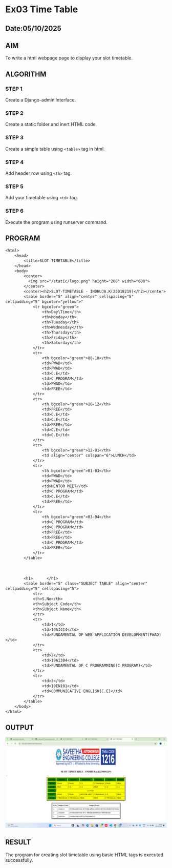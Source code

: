 # Ex03 Time Table
## Date:05/10/2025

## AIM
To write a html webpage page to display your slot timetable.

## ALGORITHM
### STEP 1
Create a Django-admin Interface.

### STEP 2
Create a static folder and inert HTML code.

### STEP 3
Create a simple table using ```<table>``` tag in html.

### STEP 4
Add header row using ```<th>``` tag.

### STEP 5
Add your timetable using ```<td>``` tag.

### STEP 6
Execute the program using runserver command.

## PROGRAM
```
<html>
    <head>
        <title>SLOT-TIMETABLE</title>
    </head>
    <body>
        <center>
          <img src="/static/logo.png" height="200" width="600">
        </center>
        <center><h2>SLOT-TIMETABLE - INDHUJA.K(25018219)</h2></center>
        <table border="5" align="center" cellspacing="5" cellpadding="5" bgcolor="yellow">"
            <tr bgcolor="green">
                <th>Day\Time</th>
                <th>Monday</th>
                <th>Tuesday</th>
                <th>Wednesday</th>
                <th>Thursday</th>
                <th>Friday</th>
                <th>Saturday</th>
            </tr>
            <tr>
                <th bgcolor="green">08-10</th>
                <td>FWAD</td>
                <td>FWAD</td>
                <td>C.E</td>
                <td>C PROGRAM</td>
                <td>FWAD</td>
                <td>FREE</td>
            </tr>
            <tr>
                <th bgcolor="green">10-12</th>
                <td>FREE</td>
                <td>C.E</td>
                <td>C.E</td>
                <td>FREE</td>
                <td>C.E</td>
                <td>C.E</td>
            </tr>
            <tr>
                <th bgcolor="green">12-01</th>
                <td align="center" colspan="6">LUNCH</td>
            </tr>
            <tr>
                <th bgcolor="green">01-03</th>
                <td>FWAD</td>
                <td>FWAD</td>
                <td>MENTOR MEET</td>
                <td>C PROGRAM</td>
                <td>C.E</td>
                <td>FREE</td>
            </tr>
            <tr>
                <th bgcolor="green">03-04</th>
                <td>C PROGRAM</td>
                <td>C PROGRAM</td>
                <td>FREE</td>
                <td>FREE</td>
                <td>C PROGRAM</td>
                <td>FREE</td>
            </tr>
        </table>



        <h1>      </h1>
        <table border="5" class="SUBJECT TABLE" align="center" cellpadding="5" cellspacing="5">
            <tr>
            <th>S.No</th>
            <th>Subject Code</th>
            <th>Subject Name</th>
            </tr>
            <tr>
                <td>1</td>
                <td>19AI414</td>
                <td>FUNDAMENTAL OF WEB APPLICATION DEVELOPMENT(FWAD)</td>
            </tr>
            <tr>
                <td>2</td>
                <td>19AI304</td>
                <td>FUNDAMENTAL OF C PROGRAMMING(C PROGRAM)</td>
            </tr>
            <tr>
                <td>3</td>
                <td>19EN101</td>
                <td>COMMUNICATIVE ENGLISH(C.E)</td>
            </tr>
        </table>
    </body>
</html>
```

## OUTPUT
![alt text](<Screenshot (35).png>)


## RESULT
The program for creating slot timetable using basic HTML tags is executed successfully.
